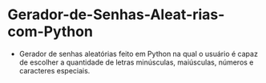 # Gerador-de-Senhas-Aleat-rias-com-Python
- Gerador de senhas aleatórias feito em Python na qual o usuário é capaz de escolher a quantidade de letras minúsculas, maiúsculas, números e caracteres especiais.
